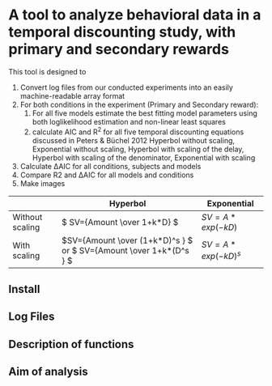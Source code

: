# A tool to analyze behavioral data in a temporal discounting study, with primary and secondary rewards

This tool is designed to
1. Convert log files from our conducted experiments into an easily machine-readable array format
2. For both conditions in the experiment (Primary and Secondary reward):
    1. For all five models  estimate the best fitting model parameters using both loglikelihood estimation and non-linear least squares
    2. calculate AIC and R<sup>2</sup> for all five temporal discounting equations discussed in Peters & Büchel 2012
Hyperbol without scaling, Exponential without scaling, Hyperbol with scaling of the delay, Hyperbol with scaling of the denominator, Exponential with scaling
3. Calculate ΔAIC for all conditions, subjects and models
4. Compare R2 and  ΔAIC for all models and conditions
5. Make images


|   | Hyperbol   | Exponential|
|---|---|---|
| Without scaling| $` SV={Amount \over 1+k*D} `$  | $` SV=A*exp(-kD) `$ |
| With scaling | $`SV={Amount \over (1+k*D)^s } `$ or $` SV={Amount \over 1+k*(D^s } `$   | $` SV=A*exp(-kD)^s `$  | 

## Install

## Log Files

## Description of functions

## Aim of analysis


